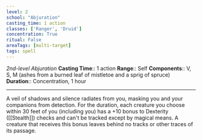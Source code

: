 ```yaml
---
level: 2
school: "Abjuration"
casting_time: 1 action
classes: ['Ranger', 'Druid']
concentration: True
ritual: False
areaTags: [multi-target]
tags: spell
---
```


_2nd-level Abjuration_
**Casting Time**:: 1 action
**Range**:: Self
**Components**:: V, S, M (ashes from a burned leaf of mistletoe and a sprig of spruce)
**Duration**:: Concentration, 1 hour

---

A veil of shadows and silence radiates from you, masking you and your companions from detection. For the duration, each creature you choose within 30 feet of you (including you) has a +10 bonus to Dexterity ([[Stealth]]) checks and can't be tracked except by magical means. A creature that receives this bonus leaves behind no tracks or other traces of its passage.



